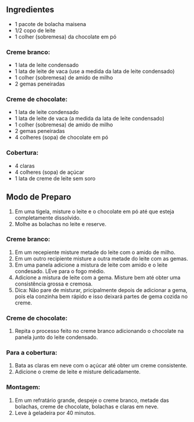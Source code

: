 ## Ingredientes
* 1 pacote de bolacha maisena
* 1/2 copo de leite
* 1 colher (sobremesa) da chocolate em pó

### Creme branco:
* 1 lata de leite condensado
* 1 lata de leite de vaca (use a medida da lata de leite condensado)
* 1 colher (sobremesa) de amido de milho
* 2 gemas peneiradas

### Creme de chocolate:
* 1 lata de leite condensado
* 1 lata de leite de vaca (a medida da lata de leite condensado)
* 1 colher (sobremesa) de amido de milho
* 2 gemas peneiradas
* 4 colheres (sopa) de chocolate em pó

### Cobertura:
* 4 claras
* 4 colheres (sopa) de açúcar
* 1 lata de creme de leite sem soro

## Modo de Preparo
1. Em uma tigela, misture o leite e o chocolate em pó até que esteja completamente dissolvido.
2. Molhe as bolachas no leite e reserve.

### Creme branco:
1. Em um recepiente misture metade do leite com o amido de milho.
2. Em um outro recipiente misture a outra metade do leite com as gemas.
3. Em uma panela adicione a mistura de leite com amido e o leite condesado. LEve para o fogo médio.
4. Adicione a mistura de leite com a gema. Misture bem até obter uma consistência grossa e cremosa.
5. Dica: Não pare de misturar, pricipalmente depois de adicionar a gema, pois ela conzinha bem rápido e isso deixará partes de gema cozida no creme.

### Creme de chocolate:
1. Repita o processo feito no creme branco adicionando o chocolate na panela junto do leite condensado.

### Para a cobertura:

1. Bata as claras em neve com o açúcar até obter um creme consistente.
2. Adicione o creme de leite e misture delicadamente.

### Montagem:
1. Em um refratário grande, despeje o creme branco, metade das bolachas, creme de chocolate, bolachas e claras em neve.
2. Leve à geladeira por 40 minutos.
